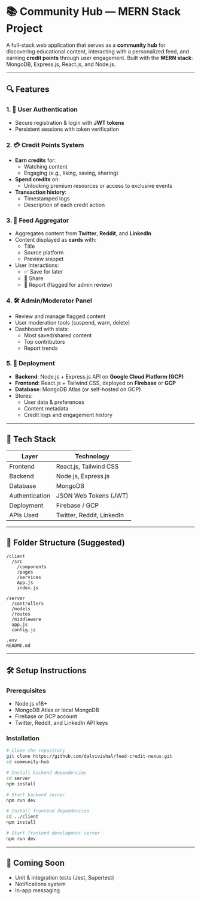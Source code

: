 
# 📚 Community Hub — MERN Stack Project

A full-stack web application that serves as a **community hub** for discovering educational content, interacting with a personalized feed, and earning **credit points** through user engagement. Built with the **MERN stack**: MongoDB, Express.js, React.js, and Node.js.

---

## 🔍 Features

### 1. 🔐 User Authentication

- Secure registration & login with **JWT tokens**
- Persistent sessions with token verification

### 2. 💳 Credit Points System

- **Earn credits** for:
  - Watching content
  - Engaging (e.g., liking, saving, sharing)
- **Spend credits** on:
  - Unlocking premium resources or access to exclusive events
- **Transaction history**:
  - Timestamped logs
  - Description of each credit action

### 3. 📰 Feed Aggregator

- Aggregates content from **Twitter**, **Reddit**, and **LinkedIn**
- Content displayed as **cards** with:
  - Title
  - Source platform
  - Preview snippet
- User Interactions:
  - ✅ Save for later
  - 🔁 Share
  - 🚩 Report (flagged for admin review)

### 4. 🛠️ Admin/Moderator Panel

- Review and manage flagged content
- User moderation tools (suspend, warn, delete)
- Dashboard with stats:
  - Most saved/shared content
  - Top contributors
  - Report trends

### 5. 🚀 Deployment

- **Backend**: Node.js + Express.js API on **Google Cloud Platform (GCP)**
- **Frontend**: React.js + Tailwind CSS, deployed on **Firebase** or **GCP**
- **Database**: MongoDB Atlas (or self-hosted on GCP)
- Stores:
  - User data & preferences
  - Content metadata
  - Credit logs and engagement history

---

## 🧰 Tech Stack

| Layer         | Technology                |
|---------------|---------------------------|
| Frontend      | React.js, Tailwind CSS    |
| Backend       | Node.js, Express.js       |
| Database      | MongoDB                   |
| Authentication| JSON Web Tokens (JWT)     |
| Deployment    | Firebase / GCP            |
| APIs Used     | Twitter, Reddit, LinkedIn |

---

## 📁 Folder Structure (Suggested)

```
/client
  /src
    /components
    /pages
    /services
    App.js
    index.js

/server
  /controllers
  /models
  /routes
  /middleware
  app.js
  config.js

.env
README.md
```

---

## 🛠️ Setup Instructions

### Prerequisites

- Node.js v18+
- MongoDB Atlas or local MongoDB
- Firebase or GCP account
- Twitter, Reddit, and LinkedIn API keys

### Installation

```bash
# Clone the repository
git clone https://github.com/dalvivishal/feed-credit-nexus.git
cd community-hub

# Install backend dependencies
cd server
npm install

# Start backend server
npm run dev

# Install frontend dependencies
cd ../client
npm install

# Start frontend development server
npm run dev
```

---

## 🧪 Coming Soon

- Unit & integration tests (Jest, Supertest)
- Notifications system
- In-app messaging
